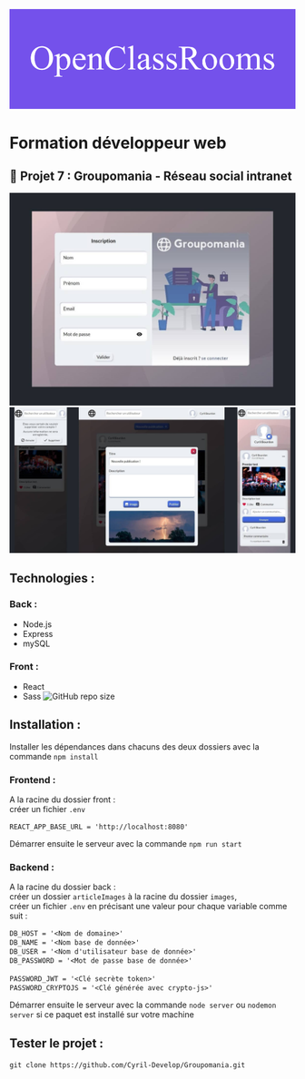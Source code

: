 ![formation](./images/OpenClassRooms.png)

# Formation développeur web

## 📎 Projet 7 : Groupomania - Réseau social intranet


![Alt text](images/screenshot2.jpg)
![Alt text](images/screenshot1.jpg)


## Technologies :

### Back :
- Node.js
- Express
- mySQL

### Front : 
- React
- Sass
![GitHub repo size](https://img.shields.io/github/repo-size/Cyril-Develop/Groupomania?style=for-the-badge)

## Installation :

Installer les dépendances dans chacuns des deux dossiers avec la commande `npm install`

### Frontend : 

A la racine du dossier front :\
créer un fichier `.env`
```
REACT_APP_BASE_URL = 'http://localhost:8080'
```
Démarrer ensuite le serveur avec la commande `npm run start`

### Backend :

A la racine du dossier back :\
créer un dossier `articleImages` à la racine du dossier `images`,\
créer un fichier `.env` en précisant une valeur pour chaque variable comme suit :
```
DB_HOST = '<Nom de domaine>'
DB_NAME = '<Nom base de donnée>'
DB_USER = '<Nom d'utilisateur base de donnée>'
DB_PASSWORD = '<Mot de passe base de donnée>'

PASSWORD_JWT = '<Clé secrète token>'
PASSWORD_CRYPTOJS = '<Clé générée avec crypto-js>'
```
Démarrer ensuite le serveur avec la commande `node server` ou `nodemon server` si ce paquet est installé sur votre machine

## Tester le projet :

```terminal
git clone https://github.com/Cyril-Develop/Groupomania.git
```
